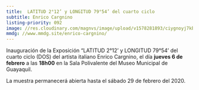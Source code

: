 ```yaml
---
title:  LATITUD 2°12’ y LONGITUD 79°54’ del cuarto ciclo
subtitle: Enrico Cargnino
listing-priority: 092
image: //res.cloudinary.com/magnvs/image/upload/v1578281893/ciygnoyj7kbxrjf5epzk.jpg
mmdg: //www.mmdg.site/enrico-cargnino/
---
```


Inauguración de la Exposición “LATITUD 2°12’ y LONGITUD 79°54’ del cuarto ciclo (DOS) del artista italiano Enrico Cargnino, el día **jueves 6 de febrero** a las **18h00** en la Sala Polivalente del Museo Municipal de Guayaquil.  

La muestra permanecerá abierta hasta el sábado 29 de febrero del 2020.
